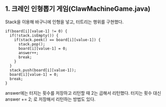 ## 1. 크레인 인형뽑기 게임(ClawMachineGame.java)

Stack을 이용해 바구니에 인형을 넣고, 터트리는 행위를 구현했다.

```
if(board[i][value-1] != 0) {
  if(!stack.isEmpty()) {
    if(stack.peek() == board[i][value-1]) {
      stack.pop();
      board[i][value-1] = 0;
      answer++;
      break;
    }
  }
  stack.push(board[i][value-1]);
  board[i][value-1] = 0;
  break;
}
```

answer에는 터지는 횟수를 저장하고 리턴할 때 2는 곱해서 리턴했다.
터지는 횟수 대신 answer += 2; 로 저장해서 리턴하는 방법도 있다.
